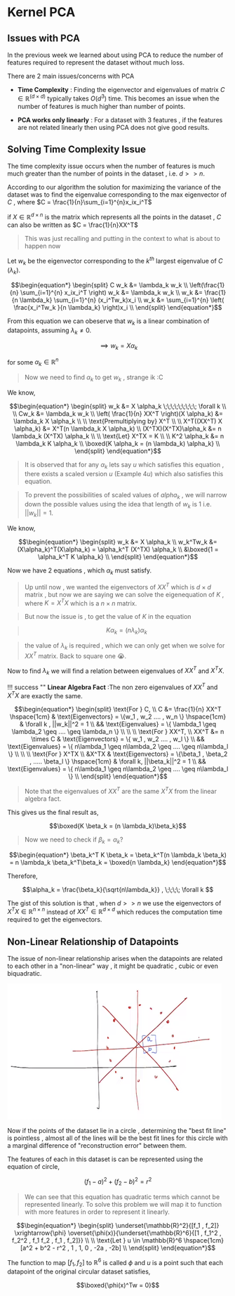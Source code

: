 # Kernel PCA

## Issues with PCA
In the previous week we learned about using PCA to reduce 
the number of features required to represent the dataset 
without much loss.

There are 2 main issues/concerns with PCA

- **Time Complexity** : Finding the eigenvector and eigenvalues of 
matrix $C \in \mathbb{R}^(d \times d)$ typically takes $O(d^3)$ time.
This becomes an issue when the number of features is much higher than number
of points.

- **PCA works only linearly** : For a dataset with 3 features , if the 
features are not related linearly then using PCA does not give good 
results.

## Solving Time Complexity Issue
The time complexity issue occurs when the number of features is 
much much greater than the number of points in the dataset , i.e. 
$d >> n$.

According to our algorithm the solution for maximizing the variance 
of the dataset was to find the eigenvalue corresponding to the max 
eigenvector of $C$ , where $C = \frac{1}{n}\sum_{i=1}^{n}x_ix_i^T$

if $X \in \mathbb{R}^{d \times n}$ is the matrix which represents 
all the points in the dataset , $C$ can also be written as $C = \frac{1}{n}XX^T$

> This was just recalling and putting in the context to what is 
about to happen now 

Let $w_k$ be the eigenvector corresponding to the $k^{th}$ largest eigenvalue 
of $C$ ($\lambda_k$).

$$\begin{equation*} 
\begin{split}
C w_k &= \lambda_k w_k \\
\left(\frac{1}{n} \sum_{i=1}^{n} x_ix_i^T \right) w_k &= \lambda_k w_k \\
w_k &= \frac{1}{n \lambda_k} \sum_{i=1}^{n} (x_i^Tw_k)x_i \\
w_k &= \sum_{i=1}^{n} \left( \frac{x_i^Tw_k }{n \lambda_k} \right)x_i \\
\end{split}
\end{equation*}$$

From this equation we can obeserve that $w_k$ is a linear combination of datapoints,
assuming $\lambda_k \neq 0$.

$$\implies w_k = X\alpha_k$$ 

for some $\alpha_k \in \mathbb{R}^n$

> Now we need to find $\alpha_k$ to get $w_k$ , strange ik :C

We know,

$$\begin{equation*}
\begin{split}
w_k &= X \alpha_k \;\;\;\;\;\;\;\;\; \forall k \\
\\
Cw_k &= \lambda_k w_k \\
\left( \frac{1}{n} XX^T \right)(X \alpha_k) &= \lambda_k X \alpha_k \\
\\
\text{Premultiplying by} X^T \\
\\
X^T((XX^T) X \alpha_k) &= X^T(n \lambda_k X \alpha_k) \\
(X^TX)(X^TX)\alpha_k &= n \lambda_k (X^TX) \alpha_k \\
\\
\text{Let} X^TX = K \\ 
\\
K^2 \alpha_k &= n \lambda_k K \alpha_k \\ 
\boxed{K \alpha_k = (n \lambda_k) \alpha_k} \\
\end{split}
\end{equation*}$$

> It is observed that for any $\alpha_k$ lets say $u$ which satisfies 
this equation , there exists a scaled version $u$ (Example $4u$) which 
also satisfies this equation.

> To prevent the possibilities of scaled values of $alpha_k$ , we will 
narrow down the possible values using the idea that length of $w_k$ is 1 i.e.
$||w_k|| = 1$.


We know,

$$\begin{equation*}
\begin{split}
w_k &= X \alpha_k \\ 
w_k^Tw_k &= (X\alpha_k)^T(X\alpha_k) = \alpha_k^T (X^TX) \alpha_k \\
&\boxed{1 = \alpha_k^T K \alpha_k} \\
\end{split}
\end{equation*}$$

Now we have 2 equations , which $\alpha_k$ must satisfy.

> Up until now , we wanted the eigenvectors of $XX^T$ which is $d \times d$ 
matrix , but now we are saying we can solve the eigenequation of $K$ , where
$K = X^TX$ which is a $n \times n$ matrix.

> But now the issue is , to get the value of $K$ in the 
equation 

> $$K \alpha_k = (n \lambda_k) \alpha_k$$

> the value of $\lambda_k$ is required  , which we can only get when we 
solve for $XX^T$ matrix. Back to square one 😭.

Now to find $\lambda_k$ we will find a relation between eigenvalues of 
$XX^T$ and $X^TX$.

!!! success ""
    **Linear Algebra Fact** :The non zero eigenvalues of $XX^T$ and $X^TX$ are exactly the same.


$$\begin{equation*}
\begin{split}
\text{For } C, \\
C &= \frac{1}{n} XX^T \hspace{1cm} & \text{Eigenvectors} = \{w_1 , w_2 .... , w_n \} \hspace{1cm} & \forall k , ||w_k||^2 = 1 \\ 
&& \text{Eigenvalues} = \{ \lambda_1 \geq \lambda_2 \geq .... \geq \lambda_n \}  \\ 
\\
\\
\text{For  } XX^T,
\\
XX^T &= n \times C & \text{Eigenvectors} = \{ w_1 , w_2 .... , w_l \}  \\
&& \text{Eigenvalues} = \{ n\lambda_1 \geq n\lambda_2 \geq .... \geq n\lambda_l \}  \\ 
\\
\\
\text{For } X^TX \\
&X^TX & \text{Eigenvectors} = \{\beta_1 , \beta_2 , ..... \beta_l  \} \hspace{1cm} &  \forall k, ||\beta_k||^2 = 1 \\
&& \text{Eigenvalues} = \{ n\lambda_1 \geq n\lambda_2 \geq .... \geq n\lambda_l \}  \\ 
\end{split}
\end{equation*}$$

> Note that the eigenvalues of $XX^T$ are the same $X^TX$ from the 
linear algebra fact.

This gives us the final result as,

$$\boxed{K \beta_k = (n \lambda_k)\beta_k}$$ 

> Now we need to check if $\beta_k = \alpha_k$?

$$\begin{equation*}
\beta_k^T K \beta_k = \beta_k^T(n \lambda_k \beta_k) = n \lambda_k \beta_k^T\beta_k = \boxed{n \lambda_k}
\end{equation*}$$

Therefore,

$$\alpha_k = \frac{\beta_k}{\sqrt{n\lambda_k}} , \;\;\;\; \forall k $$

The gist of this solution is that , when  $d >> n$  we use the eigenvectors of 
$X^TX \in \mathbb{R}^{n \times n}$ instead of $XX^T \in \mathbb{R}^{d \times d}$
which reduces the computation time required to get the eigenvectors.

## Non-Linear Relationship of Datapoints 
The issue of non-linear relationship arises when the datapoints 
are related to each other in a "non-linear" way , it might be quadratic , cubic or 
even biquadratic.

![circle_points](img/circle_points.png)

Now if the points of the dataset lie in a circle , determining the "best fit line"
is pointless , almost all of the lines will be the best fit lines for this circle with
a marginal difference of "reconstruction error" between them.

The features of each in this dataset is can be represented using the equation of circle,

$$(f_1 - a)^2 + (f_2 - b)^2 = r^2$$

> We can see that this equation has quadratic terms which cannot be 
represented linearly. To solve this problem we will map it to function
with more features in order to represent it linearly.

$$\begin{equation*}
\begin{split}
\underset{\mathbb{R}^2}{[f_1 , f_2]} \xrightarrow{\phi} \overset{\phi(x)}{\underset{\mathbb{R}^6}{[1 , f_1^2 , f_2^2 , f_1 f_2 , f_1 , f_2]}} \\ 
\\
\text{Let } u \in \mathbb{R}^6  \hspace{1cm} [a^2 + b^2 - r^2 , 1 , 1, 0 , -2a , -2b] \\
\end{split}
\end{equation*}$$

The function to map $[f_1 , f_2]$ to $\mathbb{R}^6$ is called $\phi$ and $u$
is a point such that each datapoint of the original circular dataset satisfies,

$$\boxed{\phi(x)^Tw = 0}$$

